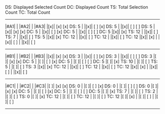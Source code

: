 DS: Displayed Selected Count
DC: Displayed Count
TS: Total Selection Count
TC: Total Count
______________________________________________________________________________________________

|#A1|                         |  |#A2|                         |  |#A3|
|[x]|   [x]   [x]     DS: 5   |  |[x]|   [ ]   [x]     DS: 5   |  |[x]|   [ ]   [ ]     DS: 5
|[x]|   [x]   [x]     DC: 5   |  |[x]|   [ ]   [x]     DC: 5   |  |[x]|   [ ]   [ ]     DC: 5
|[x]|   [x]           TS: 12  |  |[x]|   [ ]           TS: 7   |  |[x]|   [ ]           TS: 5
|[x]|   [x]           TC: 12  |  |[x]|   [ ]           TC: 12  |  |[x]|   [ ]           TC: 12
|[x]|   [x]                   |  |[x]|   [ ]                   |  |[x]|   [ ]
______________________________________________________________________________________________

|#B1|                         |  |#B2|                         |  |#B3|
|[x]|   [x]   [x]     DS: 3   |  |[x]|   [ ]   [x]     DS: 3   |  |[x]|   [ ]   [ ]     DS: 3
|[ ]|   [x]   [x]     DC: 5   |  |[ ]|   [ ]   [x]     DC: 5   |  |[ ]|   [ ]   [ ]     DC: 5
|[ ]|   [x]           TS: 10  |  |[ ]|   [ ]           TS: 5   |  |[ ]|   [ ]           TS: 3
|[x]|   [x]           TC: 12  |  |[x]|   [ ]           TC: 12  |  |[x]|   [ ]           TC: 12
|[x]|   [x]                   |  |[x]|   [ ]                   |  |[x]|   [ ]
______________________________________________________________________________________________

|#C1|                         |  |#C2|                         |  |#C3|
|[ ]|   [x]   [x]     DS: 0   |  |[ ]|   [ ]   [x]     DS: 0   |  |[ ]|   [ ]   [ ]     DS: 0
|[ ]|   [x]   [x]     DC: 5   |  |[ ]|   [ ]   [x]     DC: 5   |  |[ ]|   [ ]   [ ]     DC: 5
|[ ]|   [x]           TS: 7   |  |[ ]|   [ ]           TS: 2   |  |[ ]|   [ ]           TS: 0
|[ ]|   [x]           TC: 12  |  |[ ]|   [ ]           TC: 12  |  |[ ]|   [ ]           TC: 12
|[ ]|   [x]                   |  |[ ]|   [ ]                   |  |[ ]|   [ ]
______________________________________________________________________________________________
